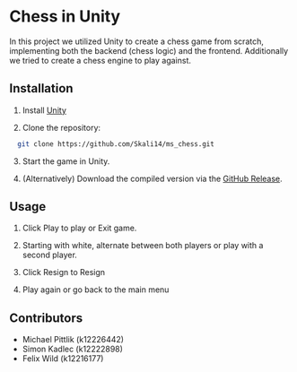 # Chess in Unity
In this project we utilized Unity to create a chess game from scratch, implementing both the backend (chess logic) and the frontend. Additionally we tried to create a chess engine to play against.

## Installation
1. Install [Unity](https://unity.com/en/download)


2. Clone the repository:
```bash
  git clone https://github.com/Skali14/ms_chess.git
```

3. Start the game in Unity.


4. (Alternatively) Download the compiled version via the [GitHub Release](https://www.youtube.com/watch?v=dQw4w9WgXcQ).

## Usage
1. Click Play to play or Exit game.


2. Starting with white, alternate between both players or play with a second player.


3. Click Resign to Resign


5. Play again or go back to the main menu


## Contributors
- Michael Pittlik (k12226442)
- Simon Kadlec (k12222898)
- Felix Wild (k12216177)